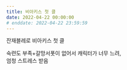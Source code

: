 ```yaml
---
title: 비아키스 첫 클
date: 2022-04-22 00:00:00
# enddate: 2022-04-22 23:59:59
---
```


잔재블레로 비아키스 첫 클

숙련도 부족+갈망서폿이 없어서 캐릭터가 너무 느려,  
엄청 스트레스 받음
